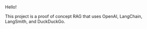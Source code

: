 Hello!

This project is a proof of concept RAG that uses OpenAI, LangChain, LangSmith, and DuckDuckGo.

